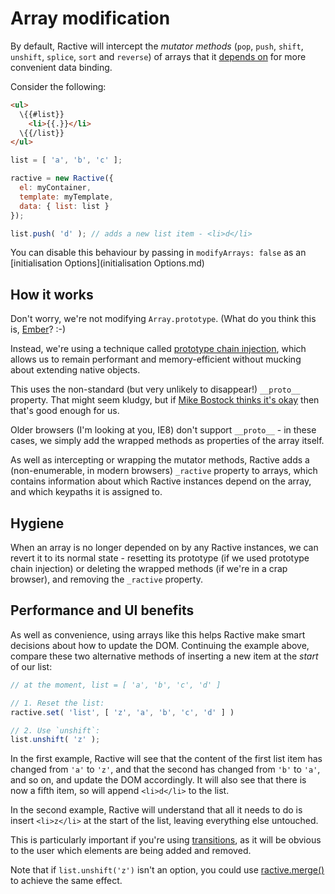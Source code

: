 # Array modification

By default, Ractive will intercept the *mutator methods* (`pop`, `push`, `shift`, `unshift`, `splice`, `sort` and `reverse`) of arrays that it [depends on](dependants) for more convenient data binding.

Consider the following:

```html
<ul>
  \{{#list}}
    <li>{{.}}</li>
  \{{/list}}
</ul>
```

```js
list = [ 'a', 'b', 'c' ];

ractive = new Ractive({
  el: myContainer,
  template: myTemplate,
  data: { list: list }
});

list.push( 'd' ); // adds a new list item - <li>d</li>
```

You can disable this behaviour by passing in `modifyArrays: false` as an [initialisation Options](initialisation Options.md)


## How it works

Don't worry, we're not modifying `Array.prototype`. (What do you think this is, [Ember](http://emberjs.com/guides/configuring-ember/disabling-prototype-extensions/)? :-)

Instead, we're using a technique called [prototype chain injection](http://perfectionkills.com/how-ecmascript-5-still-does-not-allow-to-subclass-an-array/#wrappers_prototype_chain_injection), which allows us to remain performant and memory-efficient without mucking about extending native objects.

This uses the non-standard (but very unlikely to disappear!) `__proto__` property. That might seem kludgy, but if [Mike Bostock thinks it's okay](http://bost.ocks.org/mike/selection/#subclass) then that's good enough for us.

Older browsers (I'm looking at you, IE8) don't support `__proto__` - in these cases, we simply add the wrapped methods as properties of the array itself.

As well as intercepting or wrapping the mutator methods, Ractive adds a (non-enumerable, in modern browsers) `_ractive` property to arrays, which contains information about which Ractive instances depend on the array, and which keypaths it is assigned to.


## Hygiene

When an array is no longer depended on by any Ractive instances, we can revert it to its normal state - resetting its prototype (if we used prototype chain injection) or deleting the wrapped methods (if we're in a crap browser), and removing the `_ractive` property.


## Performance and UI benefits

As well as convenience, using arrays like this helps Ractive make smart decisions about how to update the DOM. Continuing the example above, compare these two alternative methods of inserting a new item at the *start* of our list:

```js
// at the moment, list = [ 'a', 'b', 'c', 'd' ]

// 1. Reset the list:
ractive.set( 'list', [ 'z', 'a', 'b', 'c', 'd' ] )

// 2. Use `unshift`:
list.unshift( 'z' );
```

In the first example, Ractive will see that the content of the first list item has changed from `'a'` to `'z'`, and that the second has changed from `'b'` to `'a'`, and so on, and update the DOM accordingly. It will also see that there is now a fifth item, so will append `<li>d</li>` to the list.

In the second example, Ractive will understand that all it needs to do is insert `<li>z</li>` at the start of the list, leaving everything else untouched.

This is particularly important if you're using [transitions](transitions.md), as it will be obvious to the user which elements are being added and removed.

Note that if `list.unshift('z')` isn't an option, you could use [ractive.merge()](ractive.merge().md) to achieve the same effect.
